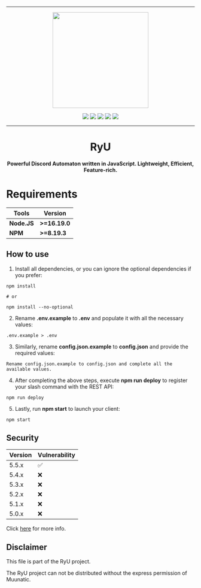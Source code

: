 ***

<p align="center">
<img src="https://cdn.discordapp.com/attachments/852785773827981342/912856282246045778/test.jpg" width="256" height="256">
<p align="center">

<img src="https://img.shields.io/github/repo-size/Muunatic/RyU?style=flat-square">
<img src="https://img.shields.io/github/package-json/v/Muunatic/RyU?style=flat-square">
<img src="https://img.shields.io/github/languages/top/Muunatic/RyU?style=flat-square">
<img src="https://img.shields.io/github/actions/workflow/status/Muunatic/RyU/ESLint.yml?branch=v5&style=flat-square&label=Lint">
<img src="https://img.shields.io/circleci/build/github/Muunatic/RyU/v5?style=flat-square&label=CircleCI">


***

<h1 align="center">RyU</h1>
<p align="center"><b>Powerful Discord Automaton written in JavaScript. Lightweight, Efficient, Feature-rich.</b></p>

# Requirements

|Tools|Version|
|-|-|
|**Node.JS**|**>=16.19.0**|
|**NPM**|**>=8.19.3**|

## How to use

1. Install all dependencies, or you can ignore the optional dependencies if you prefer:
```
npm install

# or

npm install --no-optional
```
2. Rename **.env.example** to **.env** and populate it with all the necessary values:
```
.env.example > .env
```
3. Similarly, rename **config.json.example** to **config.json** and provide the required values:
```
Rename config.json.example to config.json and complete all the available values.
```
4. After completing the above steps, execute **npm run deploy** to register your slash command with the REST API:
```
npm run deploy
```
5. Lastly, run **npm start** to launch your client:
```
npm start
```

## Security

|Version|Vulnerability|
|-|-|
|5.5.x|:white_check_mark:|
|5.4.x|:x:|
|5.3.x|:x:|
|5.2.x|:x:|
|5.1.x|:x:|
|5.0.x|:x:|

Click [here](https://github.com/Muunatic/RyU/security/policy) for more info.

## Disclaimer

This file is part of the RyU project.

The RyU project can not be distributed without the express permission of Muunatic.
